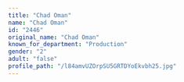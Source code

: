 ```yaml
---
title: "Chad Oman"
name: "Chad Oman"
id: "2446"
original_name: "Chad Oman"
known_for_department: "Production"
gender: "2"
adult: "false"
profile_path: "/l84amvUZOrpSU5GRTDYoEkvbh25.jpg"
---
```


